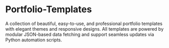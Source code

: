 # Portfolio-Templates
A collection of beautiful, easy-to-use, and professional portfolio templates with elegant themes and responsive designs. All templates are powered by modular JSON-based data fetching and support seamless updates via Python automation scripts.
